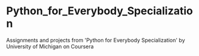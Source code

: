 # Python_for_Everybody_Specialization
Assignments and projects from 'Python for Everybody Specialization' by University of Michigan on Coursera
